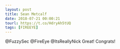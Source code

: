 ```yaml
---
layout: post
title: Sean Metcalf
date: 2018-07-21 00:00:21
tourl: https://t.co/HdryAh5tUQ
tags: [FIREEYE]
---
```

@FuzzySec @FireEye @ItsReallyNick Great! Congrats!